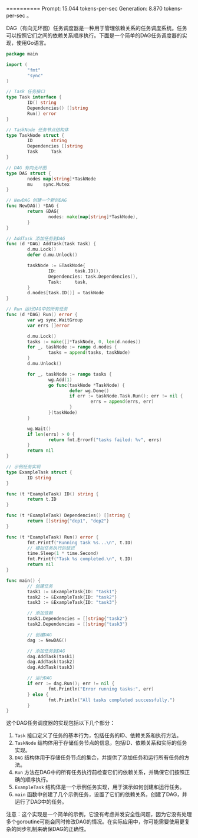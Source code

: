 ==========
Prompt: 15.044 tokens-per-sec
Generation: 8.870 tokens-per-sec
。

DAG（有向无环图）任务调度器是一种用于管理依赖关系的任务调度系统。任务可以按照它们之间的依赖关系顺序执行。下面是一个简单的DAG任务调度器的实现，使用Go语言。

```go
package main

import (
        "fmt"
        "sync"
)

// Task 任务接口
type Task interface {
        ID() string
        Dependencies() []string
        Run() error
}

// TaskNode 任务节点结构体
type TaskNode struct {
        ID       string
        Dependencies []string
        Task     Task
}

// DAG 有向无环图
type DAG struct {
        nodes map[string]*TaskNode
        mu    sync.Mutex
}

// NewDAG 创建一个新的DAG
func NewDAG() *DAG {
        return &DAG{
                nodes: make(map[string]*TaskNode),
        }
}

// AddTask 添加任务到DAG
func (d *DAG) AddTask(task Task) {
        d.mu.Lock()
        defer d.mu.Unlock()

        taskNode := &TaskNode{
                ID:       task.ID(),
                Dependencies: task.Dependencies(),
                Task:     task,
        }
        d.nodes[task.ID()] = taskNode
}

// Run 运行DAG中的所有任务
func (d *DAG) Run() error {
        var wg sync.WaitGroup
        var errs []error

        d.mu.Lock()
        tasks := make([]*TaskNode, 0, len(d.nodes))
        for _, taskNode := range d.nodes {
                tasks = append(tasks, taskNode)
        }
        d.mu.Unlock()

        for _, taskNode := range tasks {
                wg.Add(1)
                go func(taskNode *TaskNode) {
                        defer wg.Done()
                        if err := taskNode.Task.Run(); err != nil {
                                errs = append(errs, err)
                        }
                }(taskNode)
        }

        wg.Wait()
        if len(errs) > 0 {
                return fmt.Errorf("tasks failed: %v", errs)
        }
        return nil
}

// 示例任务实现
type ExampleTask struct {
        ID string
}

func (t *ExampleTask) ID() string {
        return t.ID
}

func (t *ExampleTask) Dependencies() []string {
        return []string{"dep1", "dep2"}
}

func (t *ExampleTask) Run() error {
        fmt.Printf("Running task %s...\n", t.ID)
        // 模拟任务执行的延迟
        time.Sleep(1 * time.Second)
        fmt.Printf("Task %s completed.\n", t.ID)
        return nil
}

func main() {
        // 创建任务
        task1 := &ExampleTask{ID: "task1"}
        task2 := &ExampleTask{ID: "task2"}
        task3 := &ExampleTask{ID: "task3"}

        // 添加依赖
        task1.Dependencies = []string{"task2"}
        task2.Dependencies = []string{"task3"}

        // 创建DAG
        dag := NewDAG()

        // 添加任务到DAG
        dag.AddTask(task1)
        dag.AddTask(task2)
        dag.AddTask(task3)

        // 运行DAG
        if err := dag.Run(); err != nil {
                fmt.Println("Error running tasks:", err)
        } else {
                fmt.Println("All tasks completed successfully.")
        }
}
```

这个DAG任务调度器的实现包括以下几个部分：

1. `Task` 接口定义了任务的基本行为，包括任务的ID、依赖关系和执行方法。
2. `TaskNode` 结构体用于存储任务节点的信息，包括ID、依赖关系和实际的任务实现。
3. `DAG` 结构体用于存储任务节点的集合，并提供了添加任务和运行所有任务的方法。
4. `Run` 方法在DAG中的所有任务执行前检查它们的依赖关系，并确保它们按照正确的顺序执行。
5. `ExampleTask` 结构体是一个示例任务实现，用于演示如何创建和运行任务。
6. `main` 函数中创建了几个示例任务，设置了它们的依赖关系，创建了DAG，并运行了DAG中的任务。

注意：这个实现是一个简单的示例，它没有考虑并发安全性问题，因为它没有处理多个goroutine可能会同时修改DAG的情况。在实际应用中，你可能需要使用更复杂的同步机制来确保DAG的正确性。
